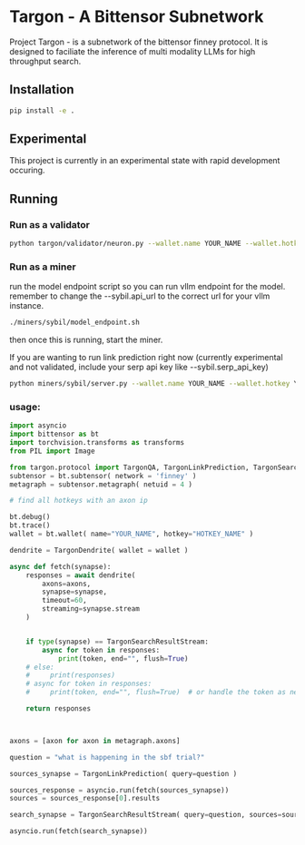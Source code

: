 # Targon - A Bittensor Subnetwork

Project Targon - is a subnetwork of the bittensor finney protocol. It is designed to faciliate the inference of multi modality LLMs for high throughput search.

## Installation
```bash
pip install -e .
```

## Experimental
This project is currently in an experimental state with rapid development occuring. 

## Running

### Run as a validator
```bash
python targon/validator/neuron.py --wallet.name YOUR_NAME --wallet.hotkey YOUR_HOTKEY --netuid 4
```

### Run as a miner

run the model endpoint script so you can run vllm endpoint for the model. remember to change the --sybil.api_url to the correct url for your vllm instance.
```bash
./miners/sybil/model_endpoint.sh
```
then once this is running, start the miner.

If you are wanting to run link prediction right now (currently experimental and not validated, include your serp api key like --sybil.serp_api_key)
```bash
python miners/sybil/server.py --wallet.name YOUR_NAME --wallet.hotkey YOUR_HOTKEY --netuid 4 --sybil.api_url YOUR_URL 
```

### usage:

```python
import asyncio
import bittensor as bt
import torchvision.transforms as transforms
from PIL import Image

from targon.protocol import TargonQA, TargonLinkPrediction, TargonSearchResult, TargonDendrite, TargonSearchResultStream
subtensor = bt.subtensor( network = 'finney' )
metagraph = subtensor.metagraph( netuid = 4 )

# find all hotkeys with an axon ip

bt.debug()
bt.trace()
wallet = bt.wallet( name="YOUR_NAME", hotkey="HOTKEY_NAME" )

dendrite = TargonDendrite( wallet = wallet )

async def fetch(synapse):
    responses = await dendrite(
        axons=axons,
        synapse=synapse,
        timeout=60,
        streaming=synapse.stream
    )


    if type(synapse) == TargonSearchResultStream:
        async for token in responses:
            print(token, end="", flush=True)
    # else:
    #     print(responses)
    # async for token in responses:
    #     print(token, end="", flush=True)  # or handle the token as needed

    return responses



axons = [axon for axon in metagraph.axons]

question = "what is happening in the sbf trial?"

sources_synapse = TargonLinkPrediction( query=question )

sources_response = asyncio.run(fetch(sources_synapse))
sources = sources_response[0].results

search_synapse = TargonSearchResultStream( query=question, sources=sources, stream=True )

asyncio.run(fetch(search_synapse))
```